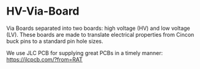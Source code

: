 # HV-Via-Board
Via Boards separated into two boards: high voltage (HV) and low voltage (LV). These boards are made to translate electrical properties from Cincon buck pins to a standard pin hole sizes.

We use JLC PCB for supplying great PCBs in a timely manner: https://jlcpcb.com/?from=RAT
